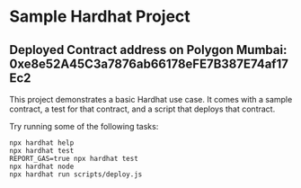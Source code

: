 # Sample Hardhat Project

## Deployed Contract address on Polygon Mumbai: 0xe8e52A45C3a7876ab66178eFE7B387E74af17Ec2

This project demonstrates a basic Hardhat use case. It comes with a sample contract, a test for that contract, and a script that deploys that contract.

Try running some of the following tasks:

```shell
npx hardhat help
npx hardhat test
REPORT_GAS=true npx hardhat test
npx hardhat node
npx hardhat run scripts/deploy.js
```
